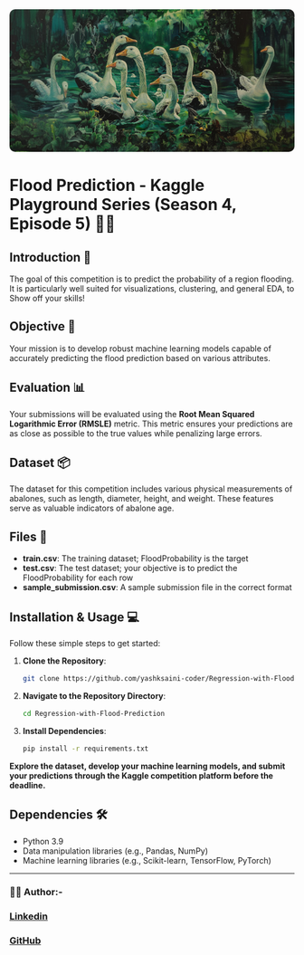 <div align='center'>
    <img style="border-radius:10px;" src='./header.png'>
</div>

# Flood Prediction - Kaggle Playground Series (Season 4, Episode 5) 🐚🔮

## Introduction 🌊

The goal of this competition is to predict the probability of a region flooding. It is particularly well suited for visualizations, clustering, and general EDA, to Show off your skills!

## **Objective** 🎯

Your mission is to develop robust machine learning models capable of accurately predicting the flood prediction based on various attributes.

## **Evaluation** 📊

Your submissions will be evaluated using the **Root Mean Squared Logarithmic Error (RMSLE)** metric. This metric ensures your predictions are as close as possible to the true values while penalizing large errors.


## Dataset 📦
The dataset for this competition includes various physical measurements of abalones, such as length, diameter, height, and weight. These features serve as valuable indicators of abalone age.

## Files 📄

- **train.csv**: The training dataset; FloodProbability is the target
- **test.csv**: The test dataset; your objective is to predict the FloodProbability for each row
- **sample_submission.csv**: A sample submission file in the correct format 

## Installation & Usage 💻

Follow these simple steps to get started:

1. **Clone the Repository**: 
    ```bash
    git clone https://github.com/yashksaini-coder/Regression-with-Flood-Prediction
    ```

2. **Navigate to the Repository Directory**:
    ```bash
    cd Regression-with-Flood-Prediction
    ```

3. **Install Dependencies**:
    ```bash
    pip install -r requirements.txt
    ```

**Explore the dataset, develop your machine learning models, and submit your predictions through the Kaggle competition platform before the deadline.**

## Dependencies 🛠️

- Python 3.9
- Data manipulation libraries (e.g., Pandas, NumPy)
- Machine learning libraries (e.g., Scikit-learn, TensorFlow, PyTorch)

---

### 🐚✨ **Author**:-
### [Linkedin](https://www.linkedin.com/in/yashksaini/)
### [GitHub](https://github.com/yashksaini-coder)

